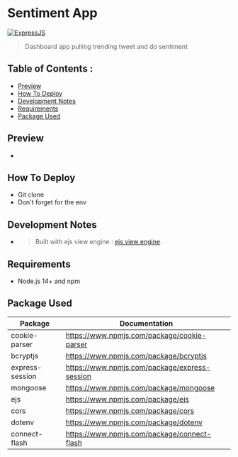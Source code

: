 # **Sentiment App**

[![ExpressJS](https://img.shields.io/badge/ExpressJS-v.4.16.1-brightgreen)]()

> Dashboard app pulling trending tweet and do sentiment

## **Table of Contents :**

- [Preview](#preview)
- [How To Deploy](#how-to-deploy)
- [Development Notes](#development-notes)
- [Requirements](#requirements)
- [Package Used](#package-used)

## **Preview**

- 

## **How To Deploy**

- Git clone
- Don't forget for the env

## **Development Notes**

- > Built with ejs view engine : [ejs view engine](https://ejs.co/).

## **Requirements**

- Node.js 14+ and npm

## **Package Used**

| Package                | Documentation                                              |
| ---------------------- | ---------------------------------------------------------- |
| cookie-parser          | https://www.npmjs.com/package/cookie-parser                |
| bcryptjs               | https://www.npmjs.com/package/bcryptjs                     |
| express-session        | https://www.npmjs.com/package/express-session              |
| mongoose               | https://www.npmjs.com/package/mongoose                     |
| ejs                    | https://www.npmjs.com/package/ejs                          |
| cors                   | https://www.npmjs.com/package/cors                         |
| dotenv                 | https://www.npmjs.com/package/dotenv                       |
| connect-flash          | https://www.npmjs.com/package/connect-flash                |

